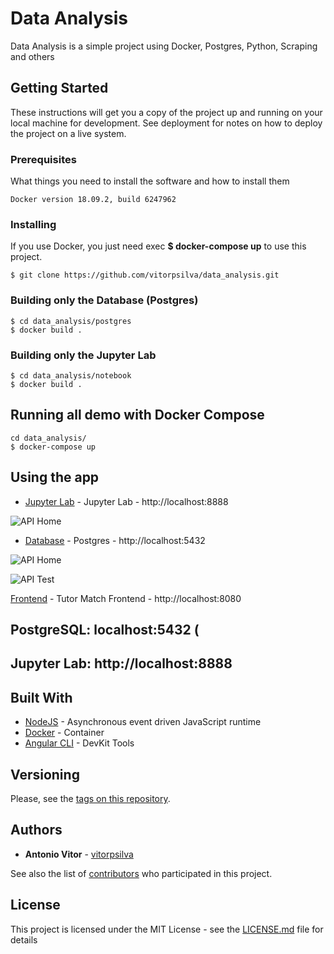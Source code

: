 # Data Analysis
Data Analysis is a simple project using Docker, Postgres, Python, Scraping and others

## Getting Started

These instructions will get you a copy of the project up and running on your local machine for development. See deployment for notes on how to deploy the project on a live system.

### Prerequisites

What things you need to install the software and how to install them

```
Docker version 18.09.2, build 6247962
```

### Installing

If you use Docker, you just need exec **$ docker-compose up** to use this project.

```
$ git clone https://github.com/vitorpsilva/data_analysis.git

```
### Building only the Database (Postgres)

```
$ cd data_analysis/postgres
$ docker build .

```

### Building only the Jupyter Lab

```
$ cd data_analysis/notebook
$ docker build .

```

## Running **all demo** with Docker Compose

```
cd data_analysis/
$ docker-compose up

```

## Using the app

* [Jupyter Lab](http://localhost:8888) - Jupyter Lab - http://localhost:8888



![API Home](/images/student-create.png)



* [Database](http://localhost:5432) - Postgres - http://localhost:5432



![API Home](/images/api-home.png)



![API Test](/images/api-test.png)

[Frontend](http://localhost:8080) - Tutor Match Frontend - http://localhost:8080
## PostgreSQL: localhost:5432 (
## Jupyter Lab: http://localhost:8888

## Built With

* [NodeJS](https://nodejs.org/en/docs/) - Asynchronous event driven JavaScript runtime
* [Docker](https://www.docker.com/) - Container
* [Angular CLI](https://github.com/angular/angular-cli) - DevKit Tools

## Versioning

Please, see the [tags on this repository](https://github.com/vitorpsilva/tonsser/tags).

## Authors

* **Antonio Vitor** - [vitorpsilva](https://github.com/vitorpsilva)

See also the list of [contributors](https://github.com/vitorpsilva/tonsser/contributors) who participated in this project.

## License

This project is licensed under the MIT License - see the [LICENSE.md](LICENSE.md) file for details
